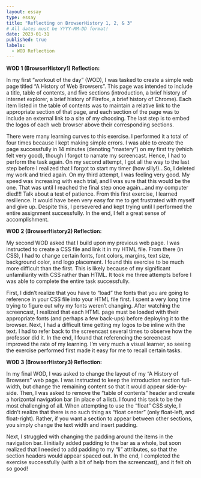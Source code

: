 ```yaml
---
layout: essay
type: essay
title: "Reflecting on BrowserHistory 1, 2, & 3"
# All dates must be YYYY-MM-DD format!
date: 2023-01-31
published: true
labels:
  - WOD Reflection
---
```

**WOD 1 (BrowserHistory1) Reflection:**

In my first “workout of the day” (WOD), I was tasked to create a simple web page titled “A History of Web Browsers”. This page was intended to include a title, table of contents, and five sections (introduction, a brief history of internet explorer, a brief history of Firefox, a brief history of Chrome). Each item listed in the table of contents was to maintain a relative link to the appropriate section of that page, and each section of the page was to include an external link to a site of my choosing. The last step is to embed the logos of each web browser above their corresponding sections.

There were many learning curves to this exercise. I performed it a total of four times because I kept making simple errors. I was able to create the page successfully in 14 minutes (denoting “mastery”)  on my first try (which felt very good), though I forgot to narrate my screencast. Hence, I had to perform the task again. On my second attempt, I got all the way to the last step before I realized that I forgot to start my timer (how silly!)...So, I deleted my work and tried again. On my third attempt, I was feeling very good. My speed was increasing with each trial, and I was sure that this would be the one. That was until I reached the final step once again…and my computer died!!! Talk about a test of patience. 
From this first exercise, I learned resilience. It would have been very easy for me to get frustrated with myself and give up. Despite this, I persevered and kept trying until I performed the entire assignment successfully. In the end, I felt a great sense of accomplishment. 

**WOD 2 (BrowserHistory2) Reflection:**

My second WOD asked that I build upon my previous web page. I was instructed to create a CSS  file and link it in my HTML file. From there (in CSS), I had to change certain fonts, font colors, margins, text size, background color, and logo placement. 
I found this exercise to be much more difficult than the first. This is likely because of my significant unfamiliarity with CSS rather than HTML. It took me three attempts before I was able to complete the entire task successfully. 

First, I didn’t realize that you have to “load” the fonts that you are going to reference in your CSS file into your HTML file first. I spent a very long time trying to figure out why my fonts weren’t changing. After watching the screencast, I realized that each HTML page must be loaded with their appropriate fonts (and perhaps a few back-ups) before deploying it to the browser. Next, I had a difficult time getting my logos to be inline with the text. I had to refer back to the screencast several times to observe how the professor did it. In the end, I found that referencing the screencast improved the rate of my learning. I’m very much a visual learner, so seeing the exercise performed first made it easy for me to recall certain tasks. 

**WOD 3 (BrowserHistory3) Reflection:**

In my final WOD, I was asked to change the layout of my “A History of Browsers” web page. I was instructed to keep the introduction section full-width, but change the remaining content so that it would appear side-by-side. Then, I was asked to remove the “table of contents” header and create a horizontal navigation bar (in place of a list). 
I found this task to be the most challenging of all. When attempting to use the “float” CSS style, I didn’t realize that there is no such thing as “float center” (only float-left, and float-right). Rather, if you want a section to appear between other sections, you simply change the text width and insert padding. 

Next, I struggled with changing the padding around the items in the navigation bar. I initially added padding to the bar as a whole, but soon realized that I needed to add padding to my “li” attributes, so that the section headers would appear spaced out. 
In the end, I completed the exercise successfully (with a bit of help from the screencast), and it felt oh so good!



